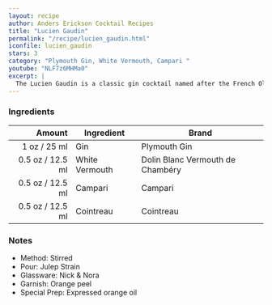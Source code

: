 ```yaml
---
layout: recipe
author: Anders Erickson Cocktail Recipes
title: "Lucien Gaudin"
permalink: "/recipe/lucien_gaudin.html"
iconfile: lucien_gaudin
stars: 3
category: "Plymouth Gin, White Vermouth, Campari "
youtube: "NLF7z6MHMa0"
excerpt: |
  The Lucien Gaudin is a classic gin cocktail named after the French Olympic fencer. It has the bitterness of Campari with gin, a nod to the Negroni, but with dry vermouth rather than sweet vermouth.
---
```


### Ingredients

| Amount | Ingredient     | Brand                            |
| -----: | -------------- | -------------------------------- |
|   1 oz / 25 ml | Gin            | Plymouth Gin                     |
| 0.5 oz / 12.5 ml | White Vermouth | Dolin Blanc Vermouth de Chambéry |
| 0.5 oz / 12.5 ml | Campari        | Campari                          |
| 0.5 oz / 12.5 ml | Cointreau      | Cointreau                        |

### Notes

- Method: Stirred
- Pour: Julep Strain
- Glassware: Nick & Nora
- Garnish: Orange peel
- Special Prep: Expressed orange oil
